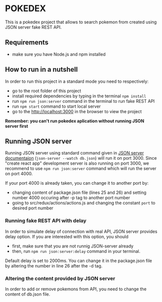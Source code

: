 # POKEDEX

This is a pokedex project that allows to search pokemon from created
using JSON server fake REST API.

## Requirements

- make sure you have Node.js and npm installed

## How to run in a nutshell

In order to run this project in a standard mode you need to respectively:

- go to the root folder of this project
- install required dependencies by typing in the terminal `npm install`
- run `npm run json:server` command in the terminal to run fake REST API
- run `npm start` command to start local server
- go to the [http://localhost:3000](http://localhost:3000) in the browser to view the project

**Remember: you can't run pokedex aplication without running JSON server first**

## Running JSON server

Running JSON server using standard command given in [JSON server documentaion](https://github.com/typicode/json-server) (`json-server --watch db.json`) will run it on port 3000. Since "create react app" development server is also running on port 3000, we recommend to use `npm run json:server` command which will run the server on port 4000.

If your port 4000 is already taken, you can change it to another port by:

- changing content of package.json file (lines 25 and 26) and setting number 4000 occuring after -p tag to another port number
- going to src/redux/actions/actions.js and changing the constant `port` to desired port number

### Running fake REST API with delay

In order to simulate delay of connection with real API, JSON server provides delay option. If you are interested with this option, you should

- first, make sure that you are not runnig JSON-server already
- then, run `npm run json:server:delay` command in your terminal.

Default delay is set to 2000ms. You can change it in the package.json file by altering the number in line 26 after the -d tag.

### Altering the content provided by JSON server

In order to add or remove pokemons from API, you need to change the content of db.json file.
